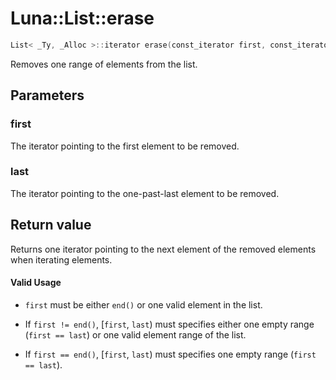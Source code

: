 # Luna::List::erase

```c++
List< _Ty, _Alloc >::iterator erase(const_iterator first, const_iterator last)
```

Removes one range of elements from the list. 



## Parameters
### first
The iterator pointing to the first element to be removed. 

### last
The iterator pointing to the one-past-last element to be removed. 

## Return value
Returns one iterator pointing to the next element of the removed elements when iterating elements. 

#### Valid Usage
* `first` must be either `end()` or one valid element in the list.

* If `first != end()`, [`first`, `last`) must specifies either one empty range (`first == last`) or one valid element range of the list.

* If `first == end()`, [`first`, `last`) must specifies one empty range (`first == last`). 

